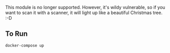This module is no longer supported.  However, it's wildy vulnerable, so if you want to scan it with a scanner, it will light up like a beautiful Christmas tree. :-D

## To Run

```
docker-compose up
```

